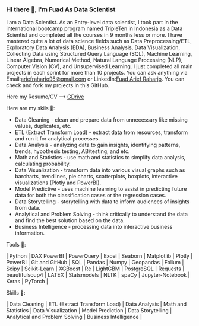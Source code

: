 ### Hi there 👋, I'm Fuad As Data Scientist

I am a Data Scientist. As an Entry-level data scientist, I took part in the international bootcamp program named TripleTen in Indonesia as a Data Scientist and completed all the courses in 9 months less or more. I have mastered quite a lot of data science fields such as Data Preprocessing/ETL, Exploratory Data Analysis (EDA), Business Analysis, Data Visualization, Collecting Data using Structured Query Language (SQL), Machine Learning, Linear Algebra, Numerical Method, Natural Language Processing (NLP), Computer Vision (CV), and Unsupervised Learning. I just completed all main projects in each sprint for more than 10 projects. You can ask anything via Email:[ariefraharjo95@gmail.com](mailto:ariefraharjo95@gmail.com) or LinkedIn:[Fuad Arief Raharjo](https://www.linkedin.com/in/fuadraharjo/). You can check and fork my projects in this GitHub.

Here my Resume/CV --> [GDrive](https://drive.google.com/file/d/1ExSvZTdsxdEwvU7tzTUZMBsHw4ST7Dl5/view?usp=sharing)

Here are my skils 🚀:
- Data Cleaning - clean and prepare data from unnecessary like missing values, duplicates, etc.
- ETL (Extract Transform Load) - extract data from resources, transform and run it for analytical processes.
- Data Analysis - analyzing data to gain insights, identifying patterns, trends, hypothesis testing, AB/testing, and etc.
- Math and Statistics - use math and statistics to simplify data analysis, calculating probability.
- Data Visualization - transform data into various visual graphs such as barcharts, trendlines, pie charts, scatterplots, boxplots, interactive visualizations (Plotly and PowerBI).
- Model Predictive - uses machine learning to assist in predicting future data for both the classification cases or the regression cases.
- Data Storytelling - storytelling with data to inform audiences of insights from data.
- Analytical and Problem Solving - think critically to understand the data and find the best solution based on the data.
- Business Intelligence - processing data into interactive business information.

Tools 🔭:

| Python | DAX PowerBI | PowerQuery | Excel | Seaborn | Matplotlib | Plotly | PowerBI | Git and GitHub | SQL | Pandas | Numpy | Geopandas | Folium | Scipy | Scikit-Learn | XGBoost | Re | LightGBM | PostgreSQL | Requests | beautifulsoup4 | LATEX | Statsmodels | NLTK | spaCy | Jupyter-Notebook | Keras | PyTorch |

Skills 📝:

| Data Cleaning | ETL (Extract Transform Load) | Data Analysis | Math and Statistics | Data Visualization | Model Prediction | Data Storytelling | Analytical and Problem Solving | Business Intelligence | 

<!--
**fuadraharjo/fuadraharjo** is a ✨ _special_ ✨ repository because its `README.md` (this file) appears on your GitHub profile.

Here are some ideas to get you started:

- 🔭 I’m currently working on ...
- 🌱 I’m currently learning ...
- 👯 I’m looking to collaborate on ...
- 🤔 I’m looking for help with ...
- 💬 Ask me about ...
- 📫 How to reach me: ...
- 😄 Pronouns: ...
- ⚡ Fun fact: ...
-->
